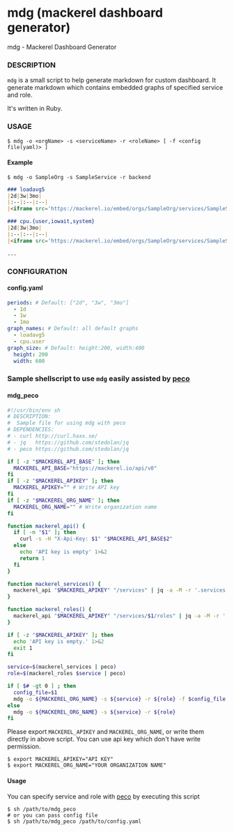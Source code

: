 # mdg (mackerel dashboard generator)

mdg - Mackerel Dashboard Generator

### DESCRIPTION

`mdg` is a small script to help generate markdown for custom dashboard.
It generate markdown which contains embedded graphs of specified service and role.

It's written in Ruby.

### USAGE

```
$ mdg -o <orgName> -s <serviceName> -r <roleName> [ -f <config file(yaml)> ]
```

#### Example

```
$ mdg -o SampleOrg -s SampleService -r backend
```

```md
### loadavg5
|2d|3w|3mo|
|:--|:--|:--|
|<iframe src='https://mackerel.io/embed/orgs/SampleOrg/services/SampleService/backend?graph=loadavg5&amp;period=2d' height='200' width='400' frameborder='0'></iframe>|<iframe src='https://mackerel.io/embed/orgs/SampleOrg/services/SampleService/backend?graph=loadavg5&amp;period=3w' height='200' width='400' frameborder='0'></iframe>|<iframe src='https://mackerel.io/embed/orgs/SampleOrg/services/SampleService/backend?graph=loadavg5&amp;period=3mo' height='200' width='400' frameborder='0'></iframe>|

### cpu.{user,iowait,system}
|2d|3w|3mo|
|:--|:--|:--|
|<iframe src='https://mackerel.io/embed/orgs/SampleOrg/services/SampleService/backend?graph=cpu.%7Buser%2Ciowait%2Csystem%7D&amp;period=2d' height='200' width='400' frameborder='0'></iframe>|<iframe src='https://mackerel.io/embed/orgs/SampleOrg/services/SampleService/backend?graph=cpu.%7Buser%2Ciowait%2Csystem%7D&amp;period=3w' height='200' width='400' frameborder='0'></iframe>|<iframe src='https://mackerel.io/embed/orgs/SampleOrg/services/SampleService/backend?graph=cpu.%7Buser%2Ciowait%2Csystem%7D&amp;period=3mo' height='200' width='400' frameborder='0'></iframe>|

...

```

### CONFIGURATION

#### config.yaml

```yaml
periods: # Default: ["2d", "3w", "3mo"]
  - 1d
  - 1w
  - 1mo
graph_names: # Default: all default graphs
  - loadavg5
  - cpu.user
graph_size: # Default: height:200, width:400
  height: 200
  width: 600
```

### Sample shellscript to use `mdg` easily assisted by [peco](https://github.com/peco/peco)

#### mdg_peco

```sh
#!/usr/bin/env sh
# DESCRIPTION:
#  Sample file for using mdg with peco
# DEPENDENCIES:
# - curl http://curl.haxx.se/
# - jq   https://github.com/stedolan/jq
# - peco https://github.com/stedolan/jq

if [ -z "$MACKEREL_API_BASE" ]; then
  MACKEREL_API_BASE="https://mackerel.io/api/v0"
fi
if [ -z "$MACKEREL_APIKEY" ]; then
  MACKEREL_APIKEY="" # Write API key
fi
if [ -z "$MACKEREL_ORG_NAME" ]; then
  MACKEREL_ORG_NAME="" # Write organization name
fi

function mackerel_api() {
  if [ -n "$1" ]; then
    curl -s -H "X-Api-Key: $1" "$MACKEREL_API_BASE$2"
  else
    echo 'API key is empty' 1>&2
    return 1
  fi
}

function mackerel_services() {
  mackerel_api "$MACKEREL_APIKEY" "/services" | jq -a -M -r '.services[].name'
}

function mackerel_roles() {
  mackerel_api "$MACKEREL_APIKEY" "/services/$1/roles" | jq -a -M -r '.roles[].name'
}

if [ -z "$MACKEREL_APIKEY" ]; then
  echo 'API key is empty.' 1>&2
  exit 1
fi

service=$(mackerel_services | peco)
role=$(mackerel_roles $service | peco)

if [ $# -gt 0 ] ; then
  config_file=$1
  mdg -o ${MACKEREL_ORG_NAME} -s ${service} -r ${role} -f $config_file
else
  mdg -o ${MACKEREL_ORG_NAME} -s ${service} -r ${role}
fi
```

Please export `MACKEREL_APIKEY` and `MACKEREL_ORG_NAME`, or write them directly in above script.
You can use api key which don't have write permission.

```
$ export MACKEREL_APIKEY="API KEY"
$ export MACKEREL_ORG_NAME="YOUR ORGANIZATION NAME"
```

#### Usage

You can specify service and role with [peco](https://github.com/peco/peco) by executing this script

```
$ sh /path/to/mdg_peco
# or you can pass config file
$ sh /path/to/mdg_peco /path/to/config.yaml
```

